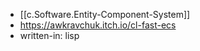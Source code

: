 
- [[c.Software.Entity-Component-System]]
- https://awkravchuk.itch.io/cl-fast-ecs
- written-in: lisp